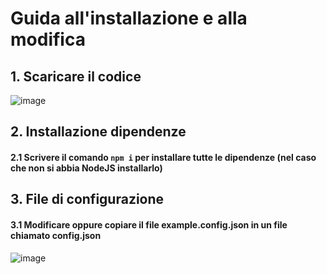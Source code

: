# Guida all'installazione e alla modifica

## 1. Scaricare il codice
![image](https://github.com/STG-Bots/super-staff-list-bot/assets/74712999/4fc391ea-02bd-4e24-adeb-6cfd463c987a)
## 2. Installazione dipendenze
#### 2.1 Scrivere il comando ```npm i``` per installare tutte le dipendenze (nel caso che non si abbia NodeJS installarlo)
## 3. File di configurazione
#### 3.1 Modificare oppure copiare il file **example.config.json** in un file chiamato **config.json**
![image](https://github.com/STG-Bots/super-staff-list-bot/assets/74712999/6d9c1832-d281-49ee-8ff5-8123b06e5cc9)
